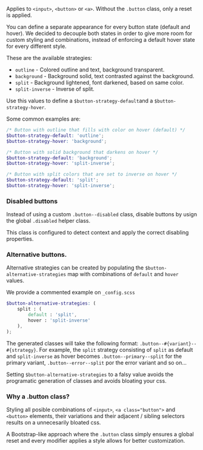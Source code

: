 Applies to `<input>`, `<button>` or `<a>`. Without the `.button` class, only a reset is applied.

You can define a separate appearance for every button state (default and hover). We decided to decouple both states in order to give more room for custom styling and combinations, instead of enforcing a default hover state for every different style.

These are the available strategies: 
- `outline` - Colored outline and text, background transparent.
- `background` - Background solid, text contrasted against the background.
- `split` - Background lightened, font darkened, based on same color.
- `split-inverse` - Inverse of split.

Use this values to define a `$button-strategy-default`and a `$button-strategy-hover`.

Some common examples are:

```scss
/* Button with outline that fills with color on hover (default) */  
$button-strategy-default: 'outline';
$button-strategy-hover: 'background';
```

```scss
/* Button with solid background that darkens on hover */
$button-strategy-default: 'background';
$button-strategy-hover: 'split-inverse';
```

```scss
/* Button with split colors that are set to inverse on hover */
$button-strategy-default: 'split';
$button-strategy-hover: 'split-inverse';
```

### Disabled buttons

Instead of using a custom `.button--disabled` class, disable buttons by usign the global `.disabled` helper class. 

This class is configured to detect context and apply the correct disabling properties.

### Alternative buttons.

Alternative strategies can be created by populating the `$button-alternative-strategies` map with combinations of `default` and `hover` values.

We provide a commented example on `_config.scss`

```scss
$button-alternative-strategies: (
	split : (
		default : 'split', 
		hover : 'split-inverse'
	),
);
```

The generated classes will take the following format: `.button--#{variant}--#{strategy}`. For example, the `split` strategy consisting of `split` as default and `split-inverse` as hover becomes `.button--primary--split` for the primary variant, `.button--error--split` por the error variant and so on...

Setting `$button-alternative-strategies` to a falsy value avoids the programatic generation of classes and avoids bloating your css.

### Why a .button class?

Styling all posible combinations of `<input>`, `<a class="button">` and `<button>` elements, their variations and their adjacent / sibling selectors results on a unnecesarily bloated css.

A Bootstrap-like approach where the `.button` class simply ensures a global reset and every modifier applies a style allows for better customization.
